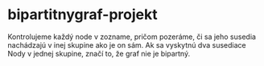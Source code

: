 # bipartitnygraf-projekt

Kontrolujeme každý node v zozname, pričom pozeráme, či sa jeho susedia nachádzajú v inej skupine ako je on sám. Ak sa vyskytnú dva susediace Nody v jednej skupine, značí to, že graf nie je bipartný.